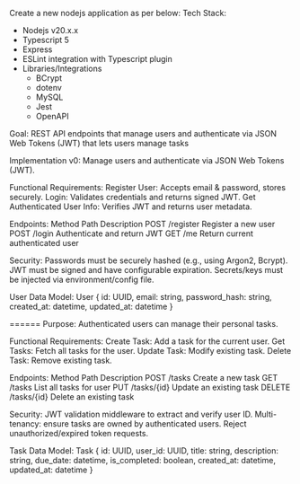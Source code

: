 Create a new nodejs application as per below: 
Tech Stack:
- Nodejs v20.x.x
- Typescript 5
- Express
- ESLint integration with Typescript plugin
- Libraries/Integrations
  - BCrypt
  - dotenv
  - MySQL
  - Jest
  - OpenAPI


Goal: REST API endpoints that manage users and authenticate via JSON Web Tokens (JWT) that lets users manage tasks 

Implementation v0: Manage users and authenticate via JSON Web Tokens (JWT).

Functional Requirements:
Register User: Accepts email & password, stores securely.
Login: Validates credentials and returns signed JWT.
Get Authenticated User Info: Verifies JWT and returns user metadata.

Endpoints:
Method
Path
Description
POST
/register
Register a new user
POST
/login
Authenticate and return JWT
GET
/me
Return current authenticated user


Security:
Passwords must be securely hashed (e.g., using Argon2, Bcrypt).
JWT must be signed and have configurable expiration.
Secrets/keys must be injected via environment/config file.

User Data Model:
User {
  id: UUID,
  email: string,
  password_hash: string,
  created_at: datetime,
  updated_at: datetime
}


======
Purpose: Authenticated users can manage their personal tasks.

Functional Requirements:
Create Task: Add a task for the current user.
Get Tasks: Fetch all tasks for the user.
Update Task: Modify existing task.
Delete Task: Remove existing task.

Endpoints:
Method
Path
Description
POST
/tasks
Create a new task
GET
/tasks
List all tasks for user
PUT
/tasks/{id}
Update an existing task
DELETE
/tasks/{id}
Delete an existing task


Security:
JWT validation middleware to extract and verify user ID.
Multi-tenancy: ensure tasks are owned by authenticated users.
Reject unauthorized/expired token requests.

Task Data Model:
Task {
  id: UUID,
  user_id: UUID,
  title: string,
  description: string,
  due_date: datetime,
  is_completed: boolean,
  created_at: datetime,
  updated_at: datetime
}

